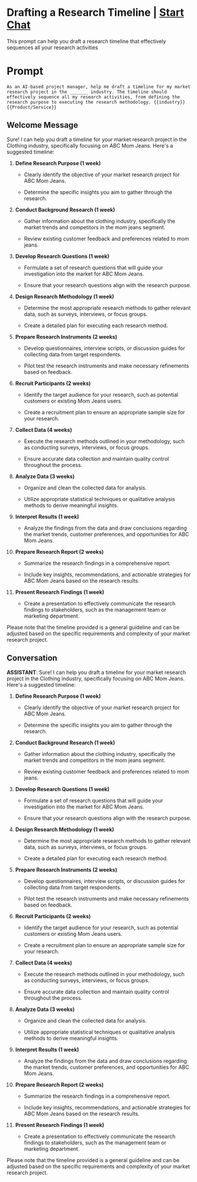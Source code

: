 

# Drafting a Research Timeline | [Start Chat](https://gptcall.net/chat.html?data=%7B%22contact%22%3A%7B%22id%22%3A%22YdnihmK_FQFqQc-7qQXgp%22%2C%22flow%22%3Atrue%7D%7D)
This prompt can help you draft a research timeline that effectively sequences all your research activities

# Prompt

```
As an AI-based project manager, help me draft a timeline for my market research project in the _______ industry. The timeline should effectively sequence all my research activities, from defining the research purpose to executing the research methodology. {{industry}} {{Product/Service}}
```

## Welcome Message
Sure! I can help you draft a timeline for your market research project in the Clothing industry, specifically focusing on ABC Mom Jeans. Here's a suggested timeline:



1. **Define Research Purpose (1 week)**

   - Clearly identify the objective of your market research project for ABC Mom Jeans.

   - Determine the specific insights you aim to gather through the research.



2. **Conduct Background Research (1 week)**

   - Gather information about the clothing industry, specifically the market trends and competitors in the mom jeans segment.

   - Review existing customer feedback and preferences related to mom jeans.



3. **Develop Research Questions (1 week)**

   - Formulate a set of research questions that will guide your investigation into the market for ABC Mom Jeans.

   - Ensure that your research questions align with the research purpose.



4. **Design Research Methodology (1 week)**

   - Determine the most appropriate research methods to gather relevant data, such as surveys, interviews, or focus groups.

   - Create a detailed plan for executing each research method.



5. **Prepare Research Instruments (2 weeks)**

   - Develop questionnaires, interview scripts, or discussion guides for collecting data from target respondents.

   - Pilot test the research instruments and make necessary refinements based on feedback.



6. **Recruit Participants (2 weeks)**

   - Identify the target audience for your research, such as potential customers or existing Mom Jeans users.

   - Create a recruitment plan to ensure an appropriate sample size for your research.



7. **Collect Data (4 weeks)**

   - Execute the research methods outlined in your methodology, such as conducting surveys, interviews, or focus groups.

   - Ensure accurate data collection and maintain quality control throughout the process.



8. **Analyze Data (3 weeks)**

   - Organize and clean the collected data for analysis.

   - Utilize appropriate statistical techniques or qualitative analysis methods to derive meaningful insights.



9. **Interpret Results (1 week)**

   - Analyze the findings from the data and draw conclusions regarding the market trends, customer preferences, and opportunities for ABC Mom Jeans.



10. **Prepare Research Report (2 weeks)**

    - Summarize the research findings in a comprehensive report.

    - Include key insights, recommendations, and actionable strategies for ABC Mom Jeans based on the research results.



11. **Present Research Findings (1 week)**

    - Create a presentation to effectively communicate the research findings to stakeholders, such as the management team or marketing department.



Please note that the timeline provided is a general guideline and can be adjusted based on the specific requirements and complexity of your market research project.

## Conversation

**ASSISTANT**: Sure! I can help you draft a timeline for your market research project in the Clothing industry, specifically focusing on ABC Mom Jeans. Here's a suggested timeline:



1. **Define Research Purpose (1 week)**

   - Clearly identify the objective of your market research project for ABC Mom Jeans.

   - Determine the specific insights you aim to gather through the research.



2. **Conduct Background Research (1 week)**

   - Gather information about the clothing industry, specifically the market trends and competitors in the mom jeans segment.

   - Review existing customer feedback and preferences related to mom jeans.



3. **Develop Research Questions (1 week)**

   - Formulate a set of research questions that will guide your investigation into the market for ABC Mom Jeans.

   - Ensure that your research questions align with the research purpose.



4. **Design Research Methodology (1 week)**

   - Determine the most appropriate research methods to gather relevant data, such as surveys, interviews, or focus groups.

   - Create a detailed plan for executing each research method.



5. **Prepare Research Instruments (2 weeks)**

   - Develop questionnaires, interview scripts, or discussion guides for collecting data from target respondents.

   - Pilot test the research instruments and make necessary refinements based on feedback.



6. **Recruit Participants (2 weeks)**

   - Identify the target audience for your research, such as potential customers or existing Mom Jeans users.

   - Create a recruitment plan to ensure an appropriate sample size for your research.



7. **Collect Data (4 weeks)**

   - Execute the research methods outlined in your methodology, such as conducting surveys, interviews, or focus groups.

   - Ensure accurate data collection and maintain quality control throughout the process.



8. **Analyze Data (3 weeks)**

   - Organize and clean the collected data for analysis.

   - Utilize appropriate statistical techniques or qualitative analysis methods to derive meaningful insights.



9. **Interpret Results (1 week)**

   - Analyze the findings from the data and draw conclusions regarding the market trends, customer preferences, and opportunities for ABC Mom Jeans.



10. **Prepare Research Report (2 weeks)**

    - Summarize the research findings in a comprehensive report.

    - Include key insights, recommendations, and actionable strategies for ABC Mom Jeans based on the research results.



11. **Present Research Findings (1 week)**

    - Create a presentation to effectively communicate the research findings to stakeholders, such as the management team or marketing department.



Please note that the timeline provided is a general guideline and can be adjusted based on the specific requirements and complexity of your market research project.

